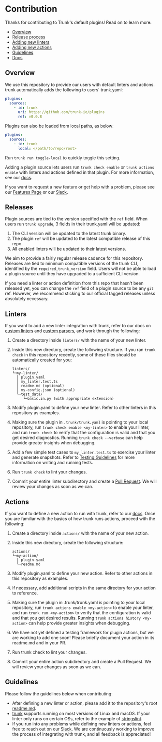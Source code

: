 # Contribution

Thanks for contributing to Trunk's default plugins! Read on to learn more.

- [Overview](#overview)
- [Release process](#releases)
- [Adding new linters](#linters)
- [Adding new actions](#actions)
- [Guidelines](#guidelines)
- [Docs](https://docs.trunk.io)

## Overview

We use this repository to provide our users with default linters and actions. trunk automatically
adds the following to users' trunk.yaml:

```yaml
plugins:
  sources:
    - id: trunk
      uri: https://github.com/trunk-io/plugins
      ref: v0.0.8
```

Plugins can also be loaded from local paths, as below:

```yaml
plugins:
  sources:
    - id: trunk
      local: </path/to/repo/root>
```

Run `trunk run toggle-local` to quickly toggle this setting.

Adding a plugin source lets users run `trunk check enable` or `trunk actions enable` with linters
and actions defined in that plugin. For more information, see our
[docs](https://docs.trunk.io/docs/plugins).

If you want to request a new feature or get help with a problem, please see our
[Features Page](https://features.trunk.io/) or our [Slack](https://slack.trunk.io/).

## Releases

Plugin sources are tied to the version specified with the `ref` field. When users run
`trunk upgrade`, 3 fields in their trunk.yaml will be updated:

1. The CLI version will be updated to the latest trunk binary.
2. The plugin `ref` will be updated to the latest compatible release of this repo.
3. All enabled linters will be updated to their latest versions.

We aim to provide a fairly regular release cadence for this repository. Releases are tied to minimum
compatible versions of the trunk CLI, identified by the `required_trunk_version` field. Users will
not be able to load a plugin source until they have upgraded to a sufficient CLI version.

If you need a linter or action definition from this repo that hasn't been released yet, you can
change the `ref` field of a plugin source to be any `git` ref. However, we recommend sticking to our
official tagged releases unless absolutely necessary.

## Linters

If you want to add a new linter integration with trunk, refer to our docs on
[custom linters](https://docs.trunk.io/docs/check-custom-linters) and
[custom parsers](https://docs.trunk.io/docs/custom-parsers), and work through the following:

1. Create a directory inside `linters/` with the name of your new linter.
2. Inside this new directory, create the following structure. If you ran `trunk check` in this
   repository recently, some of these files should be automatically created for you:

   ```text
   linters/
   └─my-linter/
     │ plugin.yaml
     │ my_linter.test.ts
     │ readme.md (optional)
     │ my-config.json (optional)
     └─test_data/
        └─basic.in.py (with appropriate extension)
   ```

3. Modify plugin.yaml to define your new linter. Refer to other linters in this repository as
   examples.
4. Making sure the plugin in `.trunk/trunk.yaml` is pointing to your local repository, run
   `trunk check enable <my-linter>` to enable your linter, and run `trunk check` to verify that the
   configuration is valid and that you get desired diagnostics. Running `trunk check --verbose` can
   help provide greater insights when debugging.
5. Add a few simple test cases to `my_linter.test.ts` to exercise your linter and generate
   snapshots. Refer to [Testing Guidelines](tests/readme.md) for more information on writing and
   running tests.
6. Run `trunk check` to lint your changes.
7. Commit your entire linter subdirectory and create a
   [Pull Request](https://github.com/trunk-io/plugins/compare). We will review your changes as soon
   as we can.

## Actions

If you want to define a new action to run with trunk, refer to our
[docs](https://docs.trunk.io/docs/actions). Once you are familiar with the basics of how trunk runs
actions, proceed with the following:

1. Create a directory inside `actions/` with the name of your new action.
2. Inside this new directory, create the following structure:

   ```text
   actions/
   └─my-action/
     │ plugin.yaml
     └─readme.md
   ```

3. Modify plugin.yaml to define your new action. Refer to other actions in this repository as
   examples.
4. If necessary, add additional scripts in the same directory for your action to reference.
5. Making sure the plugin in .trunk/trunk.yaml is pointing to your local repository, run
   `trunk actions enable <my-action>` to enable your linter, and run `trunk run <my-action>` to
   verify that the configuration is valid and that you get desired results. Running
   `trunk actions history <my-action>` can help provide greater insights when debugging.
6. We have not yet defined a testing framework for plugin actions, but we are working to add one
   soon! Please briefly document your action in its readme.md and in your PR.
7. Run trunk check to lint your changes.
8. Commit your entire action subdirectory and create a Pull Request. We will review your changes as
   soon as we can.

## Guidelines

Please follow the guidelines below when contributing:

- After defining a new linter or action, please add it to the repository's root
  [readme.md](readme.md).
- [trunk](https://docs.trunk.io/docs/compatibility) supports running on most versions of Linux and
  macOS. If your linter only runs on certain OSs, refer to the example of
  [stringslint](linters/stringslint/stringslint.test.ts).
- If you run into any problems while defining new linters or actions, feel free to reach out on our
  [Slack](https://slack.trunk.io/). We are continuously working to improve the process of
  integrating with trunk, and all feedback is appreciated!
